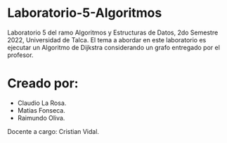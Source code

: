 # Laboratorio-5-Algoritmos

Laboratorio 5 del ramo Algoritmos y Estructuras de Datos, 2do Semestre 2022, Universidad de Talca.
El tema a abordar en este laboratorio es ejecutar un Algoritmo de Dijkstra considerando un grafo entregado por el profesor.

# Creado por:

- Claudio La Rosa.
- Matias Fonseca.
- Raimundo Oliva.

Docente a cargo: Cristian Vidal.
